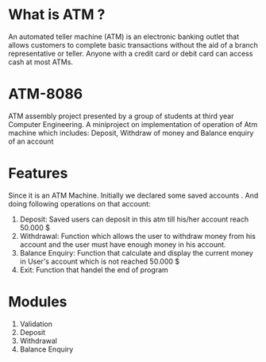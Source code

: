 # What is ATM ?
An automated teller machine (ATM) is an electronic banking outlet that allows customers to complete basic transactions without the aid of a branch representative or teller. Anyone with a credit card or debit card can access cash at most ATMs.
# ATM-8086
 ATM assembly project presented by a group of students at third year Computer Engineering.
 A miniproject on implementation of operation of Atm machine which includes:
 Deposit, Withdraw of money and Balance enquiry of an account 
   
# Features
Since it is an ATM Machine. Initially we declared some saved accounts . And doing following operations on that account:
1. Deposit: 
   Saved users can deposit in this atm till his/her account reach 50.000 $ 
2. Withdrawal:
  Function which allows the user to withdraw money from his account and the user must have enough money in his account.  
3. Balance Enquiry:
  Function that calculate and display the current money in User's account which is not reached 50.000 $  
4. Exit:
  Function that handel the end of program 

# Modules
1. Validation
2. Deposit
3. Withdrawal
4. Balance Enquiry
